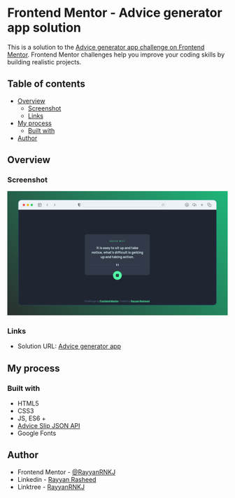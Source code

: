 # Frontend Mentor - Advice generator app solution

This is a solution to the [Advice generator app challenge on Frontend Mentor](https://www.frontendmentor.io/challenges/advice-generator-app-QdUG-13db). Frontend Mentor challenges help you improve your coding skills by building realistic projects.

## Table of contents

- [Overview](#overview)
  - [Screenshot](#screenshot)
  - [Links](#links)
- [My process](#my-process)
  - [Built with](#built-with)
- [Author](#author)

## Overview

### Screenshot

![Advice generator app](./assets/images/screenshot.png)

### Links

- Solution URL: [Advice generator app](https://www.frontendmentor.io/solutions/advice-generator-app-solution-made-with-html-css-js-api-RpXv5glqYf)

## My process

### Built with

- HTML5
- CSS3
- JS, ES6 +
- [Advice Slip JSON API](https://api.adviceslip.com/)
- Google Fonts

## Author

- Frontend Mentor - [@RayyanRNKJ](https://www.frontendmentor.io/profile/RayyanRNKJ)
- Linkedin - [Rayyan Rasheed](https://www.linkedin.com/in/rayyan-rasheed-2623b41b3/)
- Linktree - [RayyanRNKJ](https://linktr.ee/rayyanrnkj)
